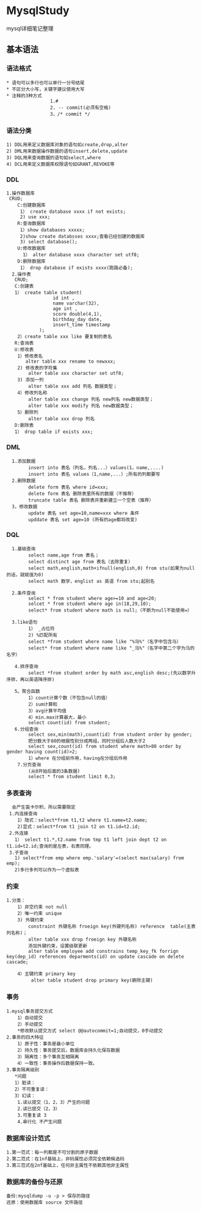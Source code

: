 # MysqlStudy
mysql详细笔记整理
## 基本语法
### 语法格式
    * 语句可以多行也可以单行一分号结尾
    * 不区分大小写，关键字建议使用大写
    * 注释的3种方式
                    1.#
                    2. -- commit(必须有空格)
                    3，/* commit */
### 语法分类
    1) DDL用来定义数据库对象的语句如create,drop,alter
    2) DML用来数据操作数据的语句insert,delete,update
    3) DQL用来查询数据的语句如select,where
    4) DCL用来定义数据库权限语句如GRANT,REVOKE等
    
### DDL
    1.操作数据库
     CRUD;
        C:创建数据库
         1） create database xxxx if not exists;
         2) use xxx;
        R:查询数据库
         1）show databases xxxxx;
         2)show create databsses xxxx;查看已经创建的数据库
         3) select database();
        U:修改数据库
          1） alter database xxxx character set utf8;
        D:删除数据库
         1） drop database if exists xxxx(跑路必备);
      2.操作表
       CRUD;
       C:创建表
       1） create table student(
                     id int ,
                     name varchar(32),
                     age int ,
                     score double(4,1),
                     birthday_day date,
                     insert_time timestamp
                );
        2）create table xxx like 要复制的表名
       R:查询表
       U:修改表
        1）修改表名
           alter table xxx rename to newxxx;
        2) 修改表的字符集
            alter table xxx character set utf8;
        3) 添加一列
            alter table xxx add 列名 数据类型；
        4）修改列名称
            alter table xxx change 列名 new列名 new数据类型；
            alter table xxx modify 列名 new数据类型；
        5）删除列
            alter table xxx drop 列名          
       D:删除表
       1） drop table if exists xxx;
### DML
      1.添加数据
            insert into 表名（列名，列名...）values(1，name,....) 
            insert into 表名 values（1,name,...）;所有的列都要写
      2.删除数据
            delete form 表名 where id=xxx;
            delete form 表名 删除表里所有的数据（不推荐）
            truncate table 表名 删除表并重新建立一个空表（推荐） 
      3，修改数据
            update 表名 set age=10,name=xxx where 条件
            upddate 表名 set age=10 (所有的age都将改变)
            
            
 ### DQL
      1.基础查询
            select name,age from 表名；
            select distinct age from 表名（去除重复）
            select math,english,math+ifnull(english,0) from stu(如果为null的话，就赋值为0)
            select math 数学，englist as 英语 from stu;起别名
            
      2.条件查询
            select * from student where age>=10 and age<20;
            selcet * from student where age in(18,29,10);
            select* from student where math is null;（不断为null不能使用=）
            
      3.like语句
            1） _占位符
            2) %匹配所有
            select *from student where name like "%马%"（名字中包含马）
            select* from student where name like "_马%"（名字中第二个字为马的名字）
            
       4.排序查询
            select *from student order by math asc,english desc;(先以数学升序排，再以英语降序排)
            
       5。聚合函数
            1）count计算个数（不包含null的值）
            2）sum计算和
            3）avg计算平均值
            4）min.max计算最大，最小
            select count(id) from student;
       6.分组查询
            select sex,min(math),count(id) from student order by gender;
            把分数大于80的根据性别分成两组，同时分组后人数大于2
            select sex,count(id) from student where math>80 order by gender having count(id)>2;
            1）where 在分组前作用，having在分组后作用
        7.分页查询
            (从0开始后面的3条数据)
            select * from student limit 0,3;
### 多表查询
      会产生笛卡尔积，所以需要限定
     1.内连接查询
        1）隐式：select*from t1,t2 where t1.name=t2.name;
        2)显式：select*from t1 join t2 on t1.id=t2.id;
     2.外连接
       1） select t1.*,t2.name from tmp t1 left join dept t2 on t1.id=t2.id;查询的是左表，右表同理。
     3.子查询
       1) select*from emp where emp.'salary'=(select max(salary) from emp);
       2)多行多列可以作为一个虚拟表
       
       
            
        
### 约束
    1.分类：
        1）非空约束 not null
        2）唯一约束 unique
        3) 外键约束
            constraint 外键名称 froeign key(外键列名称) reference  table(主表列名称)；
            alter table xxx drop froeign key 外键名称
            添加外键约束，设置级联更新
            alter table employee add constrains temp_key_fk forrign key(dep_id) references deparments(id) on update cascade on delete cascade;
            
        4）主键约束 primary key
             alter table student drop primary key(删除主键)
             
             
 ### 事务
    1.mysql事务提交方式
        1）自动提交
        2）手动提交
        *修改默认提交方式 select @@autocommit=1;自动提交，0手动提交
    2.事务的四大特征
        1）原子性：事务是最小单位
        2）持久性：事务提交后，数据库会持久化保存数据
        3）隔离性：多个事务互相隔离
        4）一致性：事务操作后数据保持一致。
    3.事务隔离级别
       *问题
       1）脏读：
       2）不可重复读：
       3）幻读：
        1.读以提交（1，2，3）产生的问题
        2.读已提交（2，3）
        3.可重复读 3
        4.串行化 不产生问题       
        
        
### 数据库设计范式
    1.第一范式：每一列都是不可分割的原子数据
    2.第二范式：在1nf基础上，非码属性必须完全依赖候选码
    3.第三范式在2nf基础上，任何非主属性不依赖其他非主属性
    
### 数据库的备份与还原
    备份:mysqldump -u -p > 保存的路径
    还原：使用数据库 source 文件路径
    
    
    
             
     
            
            
            
            
